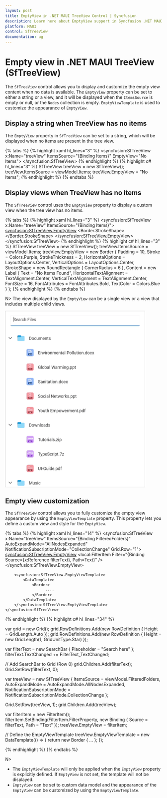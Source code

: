 ```yaml
---
layout: post
title: EmptyView in .NET MAUI TreeView Control | Syncfusion
description: Learn here about EmptyView support in Syncfusion .NET MAUI TreeView (SfTreeView) Control and more about it.
platform: MAUI
control: SfTreeView
documentation: ug
---
```


# Empty view in .NET MAUI TreeView (SfTreeView)

The `SfTreeView` control allows you to display and customize the empty view content when no data is available. The `EmptyView` property can be set to either a string or a view, and it will be displayed when the `ItemsSource` is empty or null, or the `Nodes` collection is empty. `EmptyViewTemplate` is used to customize the appearance of `EmptyView`.

## Display a string when TreeView has no items

The `EmptyView` property in `SfTreeView` can be set to a string, which will be displayed when no items are present in the tree view.

{% tabs %}
{% highlight xaml hl_lines="3" %}
  <syncfusion:SfTreeView x:Name="treeView"
                         ItemsSource="{Binding Items}"
                         EmptyView="No Items">
  </syncfusion:SfTreeView>
</ContentPage>
{% endhighlight %}
{% highlight c# hl_lines="3" %}
SfTreeView treeView = new SfTreeView();
treeView.ItemsSource = viewModel.Items;
treeView.EmptyView = "No Items";
{% endhighlight %}
{% endtabs %}

## Display views when TreeView has no items

The `SfTreeView` control uses the `EmptyView` property to display a custom view when the tree view has no items.

{% tabs %}
{% highlight xaml hl_lines="3" %}
  <syncfusion:SfTreeView x:Name="treeView"
                         ItemsSource="{Binding Items}">
    <syncfusion:SfTreeView.EmptyView>
         <Border Padding="10" Stroke="Purple" StrokeThickness="2" HorizontalOptions="Center" VerticalOptions="Center">
             <Border.StrokeShape>
                 <RoundRectangle CornerRadius="6"/>
             </Border.StrokeShape>
             <Label Text="No Items Found" 
                    HorizontalTextAlignment="Center" 
                    VerticalTextAlignment="Center" 
                    FontSize="16" FontAttributes="Bold" TextColor="Blue"/>
         </Border>
    </syncfusion:SfTreeView.EmptyView>                       
  </syncfusion:SfTreeView>
</ContentPage>
{% endhighlight %}
{% highlight c# hl_lines="3" %}
SfTreeView treeView = new SfTreeView();
treeView.ItemsSource = viewModel.Items;
treeView.EmptyView = new Border
{
    Padding = 10,
    Stroke = Colors.Purple,
    StrokeThickness = 2,
    HorizontalOptions = LayoutOptions.Center,
    VerticalOptions = LayoutOptions.Center,
    StrokeShape = new RoundRectangle { CornerRadius = 6 },
    Content = new Label
    {
        Text = "No Items Found",
        HorizontalTextAlignment = TextAlignment.Center,
        VerticalTextAlignment = TextAlignment.Center,
        FontSize = 16,
        FontAttributes = FontAttributes.Bold,
        TextColor = Colors.Blue
    }
};
{% endhighlight %}
{% endtabs %}

N> The view displayed by the `EmptyView` can be a single view or a view that includes multiple child views.

![EmptyView in .NET MAUI TreeView](images/empty-view/maui-treeview-empty-view.gif)

## Empty view customization

The `SfTreeView` control allows you to fully customize the empty view appearance by using the `EmptyViewTemplate` property. This property lets you define a custom view and style for the `EmptyView`.

{% tabs %}
{% highlight xaml hl_lines="14" %}
<Grid RowDefinitions="Auto,*">
    <SearchBar x:Name="filterText"
               Placeholder="Search here"
               TextChanged="filterText_TextChanged" />
    <syncfusion:SfTreeView x:Name="treeView"
                           ItemsSource="{Binding FilteredFolders}"
                           AutoExpandMode="AllNodesExpanded"
                           NotificationSubscriptionMode="CollectionChange"
                           Grid.Row="1">
        <syncfusion:SfTreeView.EmptyView>
            <local:FilterItem Filter="{Binding Source={x:Reference filterText}, Path=Text}" />
        </syncfusion:SfTreeView.EmptyView>

        <syncfusion:SfTreeView.EmptyViewTemplate>
            <DataTemplate>
                <Border>
                      ....
                </Border>
            </DataTemplate>
        </syncfusion:SfTreeView.EmptyViewTemplate>
    </syncfusion:SfTreeView>
</Grid>

{% endhighlight %}
{% highlight c# hl_lines="34" %}

var grid = new Grid();
grid.RowDefinitions.Add(new RowDefinition { Height = GridLength.Auto });
grid.RowDefinitions.Add(new RowDefinition { Height = new GridLength(1, GridUnitType.Star) });

var filterText = new SearchBar
{
    Placeholder = "Search here"
};
filterText.TextChanged += FilterText_TextChanged;

// Add SearchBar to Grid (Row 0)
grid.Children.Add(filterText);
Grid.SetRow(filterText, 0);

var treeView = new SfTreeView
{
    ItemsSource = viewModel.FilteredFolders,
    AutoExpandMode = AutoExpandMode.AllNodesExpanded,
    NotificationSubscriptionMode = NotificationSubscriptionMode.CollectionChange
};

Grid.SetRow(treeView, 1);
grid.Children.Add(treeView);

var filterItem = new FilterItem();
filterItem.SetBinding(FilterItem.FilterProperty, new Binding
{
    Source = filterText,
    Path = "Text"
});
treeView.EmptyView = filterItem;

// Define the EmptyViewTemplate
treeView.EmptyViewTemplate = new DataTemplate(() =>
{
    return new Border
    {
        ...
    };
});

{% endhighlight %}
{% endtabs %}

N>
* The `EmptyViewTemplate` will only be applied when the `EmptyView` property is explicitly defined. If `EmptyView` is not set, the template will not be displayed.
* `EmptyView` can be set to custom data model and the appearance of the `EmptyView` can be customized by using the `EmptyViewTemplate`.
